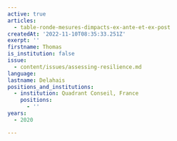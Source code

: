 ```yaml
---
active: true
articles:
  - table-ronde-mesures-dimpacts-ex-ante-et-ex-post
createdAt: '2022-11-10T08:35:33.251Z'
exerpt: ''
firstname: Thomas
is_institution: false
issue:
  - content/issues/assessing-resilience.md
language:
lastname: Delahais
positions_and_institutions:
  - institution: Quadrant Conseil, France
    positions:
      - ''
years:
  - 2020

---
```

